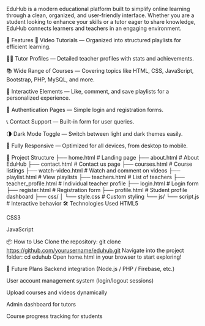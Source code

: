 EduHub is a modern educational platform built to simplify online learning through a clean, organized, and user-friendly interface. Whether you are a student looking to enhance your skills or a tutor eager to share knowledge, EduHub connects learners and teachers in an engaging environment.

🚀 Features
🎥 Video Tutorials — Organized into structured playlists for efficient learning.

👨‍🏫 Tutor Profiles — Detailed teacher profiles with stats and achievements.

📚 Wide Range of Courses — Covering topics like HTML, CSS, JavaScript, Bootstrap, PHP, MySQL, and more.

📝 Interactive Elements — Like, comment, and save playlists for a personalized experience.

🔐 Authentication Pages — Simple login and registration forms.

📞 Contact Support — Built-in form for user queries.

🌗 Dark Mode Toggle — Switch between light and dark themes easily.

📱 Fully Responsive — Optimized for all devices, from desktop to mobile.

📂 Project Structure
├── home.html               # Landing page
├── about.html              # About EduHub
├── contact.html            # Contact us page
├── courses.html            # Course listings
├── watch-video.html        # Watch and comment on videos
├── playlist.html           # View playlists
├── teachers.html           # List of teachers
├── teacher_profile.html    # Individual teacher profile
├── login.html              # Login form
├── register.html           # Registration form
├── profile.html            # Student profile dashboard
├── css/
│   └── style.css           # Custom styling
└── js/
    └── script.js           # Interactive behavior
🛠️ Technologies Used
HTML5

CSS3

JavaScript

📦 How to Use
Clone the repository:
git clone https://github.com/yourusername/eduhub.git
Navigate into the project folder:
cd eduhub
Open home.html in your browser to start exploring!

🎯 Future Plans
Backend integration (Node.js / PHP / Firebase, etc.)

User account management system (login/logout sessions)

Upload courses and videos dynamically

Admin dashboard for tutors

Course progress tracking for students
